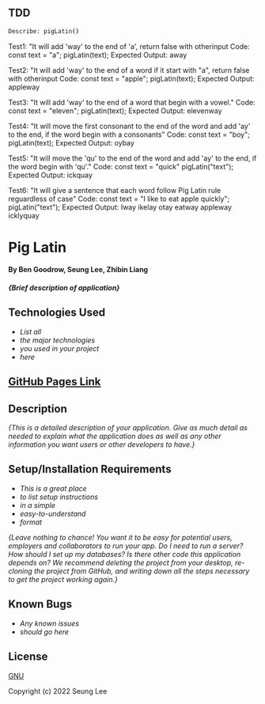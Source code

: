 ## TDD

```sh
Describe: pigLatin()
```
Test1: "It will add 'way' to the end of 'a', return false with otherinput
Code: 
const text = "a";
pigLatin(text);
Expected Output: away

Test2: "It will add 'way' to the end of a word if it start with "a", return false with otherinput
Code: 
const text = "apple";
pigLatin(text);
Expected Output: appleway

Test3: "It will add 'way' to the end of a word that begin with a vowel."
Code: 
const text = "eleven";
pigLatin(text);
Expected Output: elevenway

Test4: "It will move the first consonant to the end of the word and add 'ay' to the end, if the word begin with a consonants"
Code: 
const text = "boy";
pigLatin(text);
Expected Output: oybay

Test5: "It will move the 'qu' to the end of the word and add 'ay' to the end, if the word begin with 'qu'."
Code: 
const text = "quick"
pigLatin("text");
Expected Output: ickquay

Test6: "It will give a sentence that each word follow Pig Latin rule reguardless of case"
Code: 
const text = "I like to eat apple quickly";
pigLatin("text");
Expected Output: Iway ikelay otay eatway appleway icklyquay
















# Pig Latin

#### By Ben Goodrow, Seung Lee, Zhibin Liang

#### _{Brief description of application}_

## Technologies Used

* _List all_
* _the major technologies_
* _you used in your project_
* _here_

## [GitHub Pages Link]()

## Description

_{This is a detailed description of your application. Give as much detail as needed to explain what the application does as well as any other information you want users or other developers to have.}_

## Setup/Installation Requirements

* _This is a great place_
* _to list setup instructions_
* _in a simple_
* _easy-to-understand_
* _format_

_{Leave nothing to chance! You want it to be easy for potential users, employers and collaborators to run your app. Do I need to run a server? How should I set up my databases? Is there other code this application depends on? We recommend deleting the project from your desktop, re-cloning the project from GitHub, and writing down all the steps necessary to get the project working again.}_

## Known Bugs

* _Any known issues_
* _should go here_

## License

[GNU](/LICENSE-GNU)

Copyright (c) 2022 Seung Lee

